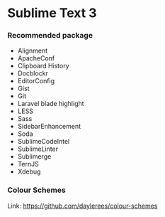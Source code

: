 Sublime Text 3
===========

### Recommended package
- Alignment
- ApacheConf
- Clipboard History
- Docblockr
- EditorConfig
- Gist
- Git
- Laravel blade highlight
- LESS
- Sass
- SidebarEnhancement
- Soda
- SublimeCodeIntel
- SublimeLinter
- Sublimerge
- TernJS
- Xdebug

### Colour Schemes
Link: https://github.com/daylerees/colour-schemes
